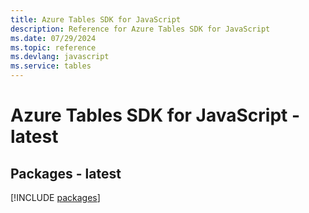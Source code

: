 ```yaml
---
title: Azure Tables SDK for JavaScript
description: Reference for Azure Tables SDK for JavaScript
ms.date: 07/29/2024
ms.topic: reference
ms.devlang: javascript
ms.service: tables
---
```

# Azure Tables SDK for JavaScript - latest
## Packages - latest
[!INCLUDE [packages](tables-index.md)]